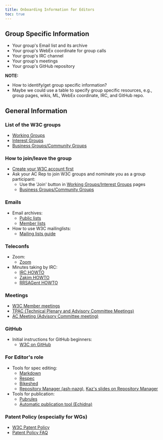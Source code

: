 ```yaml
---
title: Onboarding Information for Editors
toc: true
---
```


## Group Specific Information

* Your group's Email list and its archive
* Your group's WebEx coordinate for group calls
* Your group's IRC channel
* Your group's meetings
* Your group's GitHub repository

**NOTE:**
* How to identify/get group specific information?
* Maybe we could use a table to specify group specific resources, e.g., group pages, wikis, ML, WebEx coordinate, IRC, and GitHub repo.

## General Information

### List of the W3C groups

* [Working Groups](https://www.w3.org/groups/wg/)
* [Interest Groups](https://www.w3.org/groups/ig/)
* [Business Groups/Community Groups](https://www.w3.org/community/groups/)

### How to join/leave the group

* [Create your W3C account first](https://www.w3.org/account/request/)
* Ask your AC Rep to join W3C groups and nominate you as a group participant:
  * Use the 'Join' button in [Working Groups/Interest Groups](https://www.w3.org/groups/) pages
  * [Business Groups/Community Groups](https://www.w3.org/community/groups/)

### Emails

* Email archives:
  * [Public lists](https://lists.w3.org/)
  * [Member lists](https://lists.w3.org/Archives/Member/)
* How to use W3C mailinglists:
  * [Mailing lists guide](https://www.w3.org/email/)

### Teleconfs

* Zoom:
  * [Zoom](../meetings/zoom.md)
* Minutes taking by IRC:
  * [IRC HOWTO](https://www.w3.org/Project/IRC/)
  * [Zakim HOWTO](https://www.w3.org/2001/12/zakim-irc-bot.html)
  * [RRSAGent HOWTO](https://www.w3.org/2002/03/RRSAgent)

### Meetings

* [W3C Member meetings](https://www.w3.org/events/)
* [TPAC (Technical Plenary and Advisory Committee Meetings)](https://www.w3.org/events/tpac/)
* [AC Meeting (Advisory Committee meeting)](https://www.w3.org/events/ac/)

### GitHub

* Initial instructions for GitHub beginners:
  * [W3C on GitHub](https://w3c.github.io/)

### For Editor's role

* Tools for spec editing:
  * [Markdown](https://github.github.com/gfm/)
  * [Respec](https://github.com/speced/respec/wiki/format)
  * [Bikeshed](https://speced.github.io/bikeshed/)
  * [Repository Manager (ash-nazg)](https://github.com/w3c/ash-nazg/), [Kaz's slides on Repository Manager](https://www.w3.org/2017/Talks/0608-ash-nazg-ka/)
* Tools for publication:
  * [Pubrules](https://www.w3.org/pubrules/)
  * [Automatic publication tool (Echidna)](https://labs.w3.org/echidna/)

### Patent Policy (especially for WGs)

* [W3C Patent Policy](https://www.w3.org/policies/patent-policy/)
* [Patent Policy FAQ](https://www.w3.org/2003/12/22-pp-faq.html)

